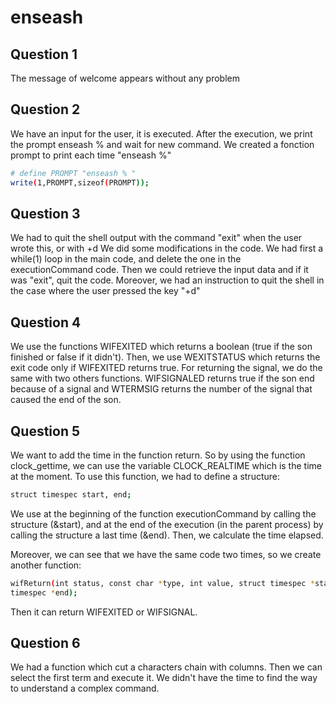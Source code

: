 # enseash


## Question 1


The message of welcome appears without any problem

## Question 2

We have an input for the user, it is executed. After the execution, we print
the prompt enseash % and wait for new command. 
We created a fonction prompt to print each time "enseash %"

```bash
# define PROMPT "enseash % "
write(1,PROMPT,sizeof(PROMPT));
```

## Question 3

We had to quit the shell output with the command "exit" when the user wrote this,
or with <ctrl>+d
We did some modifications in the code. We had first a while(1) loop in the main
code, and delete the one in the executionCommand code. Then we could retrieve the
input data and if it was "exit", quit the code.
Moreover, we had an instruction to quit the shell in the case where the user
pressed the key "<ctrl>+d"


## Question 4

We use the functions WIFEXITED which returns a boolean (true if the son finished or 
false if it didn't). Then, we use WEXITSTATUS which returns the exit code only if 
WIFEXITED returns true. For returning the signal, we do the same with two others 
functions. WIFSIGNALED returns true if the son end because of a signal and WTERMSIG 
returns the number of the signal that caused the end of the son.


## Question 5

We want to add the time in the function return. So by using the function clock_gettime, we 
can use the variable CLOCK_REALTIME which is the time at the moment.
To use this function, we had to define a structure:

```bash
struct timespec start, end;
```

We use at the beginning of the function executionCommand by calling the structure (&start),
and at the end of the execution (in the parent process) by calling the structure a last 
time (&end). Then, we calculate the time elapsed.

Moreover, we can see that we have the same code two times, so we create another function: 

```bash
wifReturn(int status, const char *type, int value, struct timespec *start, struct 
timespec *end);
```

Then it can return WIFEXITED or WIFSIGNAL.

## Question 6

We had a function which cut a characters chain with columns. Then we can select the 
first term and execute it.
We didn't have the time to find the way to understand a complex command.
